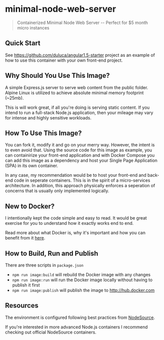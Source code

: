 # minimal-node-web-server
> Containerized Minimal Node Web Server -- Perfect for $5 month micro instances

## Quick Start
See https://github.com/duluca/angular1.5-starter project as an example of how to use this container with your own front-end project.

## Why Should You Use This Image?
A simple Express.js server to serve web content from the public folder. Alpine Linux is utilized to achieve absolute minimal memory footprint (~25mb).

This is will work great, if all you're doing is serving static content. If you intend to run a full-stack Node.js application, then your mileage may vary for intense and highly sensitive workloads.

## How To Use This Image?
You can fork it, modify it and go on your merry way. However, the intent is to even avoid that. Using the source code for this image as example, you can containirize your front-end application and with Docker Compose you can add this image as a dependency and host your Single Page Application (SPA) in its own container.

In any case, my recommendation would be to host your front-end and back-end code in seperate containers. This is in the spirit of a micro-services architecture. In addition, this approach physically enforces a seperation of concerns that is usually only implemented logically.

## New to Docker?
I intentionally kept the code simple and easy to read. It would be great exercise for you to understand how it exactly works end to end.

Read more about what Docker is, why it's important and how you can benefit from it [here](https://gist.github.com/duluca/25de70e41347f38b2283ef90ed69840a).

## How to Build, Run and Publish
There are three scripts in `package.json`
- `npm run image:build` will rebuild the Docker image with any changes
- `npm run image:run` will run the Docker image locally without having to publish it first
- `npm run image:publish` will publish the image to http://hub.docker.com

## Resources
The environment is configured following best practices from [NodeSource](https://nodesource.com/blog/8-protips-to-start-killing-it-when-dockerizing-node-js/).

If you're interested in more advanced Node.js containers I recommend checking out official NodeSource containers.
